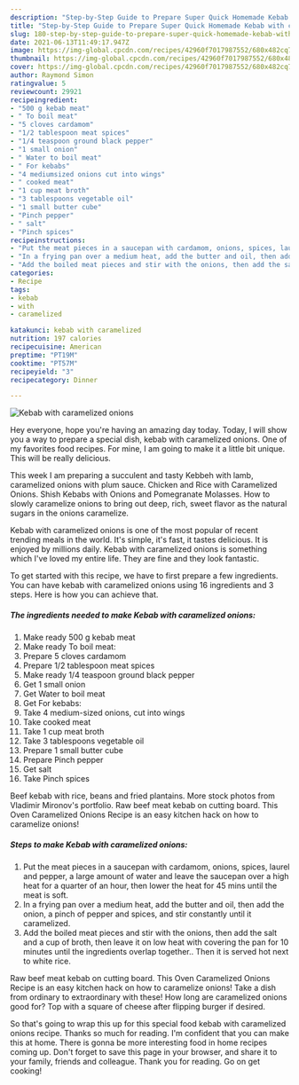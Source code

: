 ```yaml
---
description: "Step-by-Step Guide to Prepare Super Quick Homemade Kebab with caramelized onions"
title: "Step-by-Step Guide to Prepare Super Quick Homemade Kebab with caramelized onions"
slug: 180-step-by-step-guide-to-prepare-super-quick-homemade-kebab-with-caramelized-onions
date: 2021-06-13T11:49:17.947Z
image: https://img-global.cpcdn.com/recipes/42960f7017987552/680x482cq70/kebab-with-caramelized-onions-recipe-main-photo.jpg
thumbnail: https://img-global.cpcdn.com/recipes/42960f7017987552/680x482cq70/kebab-with-caramelized-onions-recipe-main-photo.jpg
cover: https://img-global.cpcdn.com/recipes/42960f7017987552/680x482cq70/kebab-with-caramelized-onions-recipe-main-photo.jpg
author: Raymond Simon
ratingvalue: 5
reviewcount: 29921
recipeingredient:
- "500 g kebab meat"
- " To boil meat"
- "5 cloves cardamom"
- "1/2 tablespoon meat spices"
- "1/4 teaspoon ground black pepper"
- "1 small onion"
- " Water to boil meat"
- " For kebabs"
- "4 mediumsized onions cut into wings"
- " cooked meat"
- "1 cup meat broth"
- "3 tablespoons vegetable oil"
- "1 small butter cube"
- "Pinch pepper"
- " salt"
- "Pinch spices"
recipeinstructions:
- "Put the meat pieces in a saucepan with cardamom, onions, spices, laurel and pepper, a large amount of water and leave the saucepan over a high heat for a quarter of an hour, then lower the heat for 45 mins until the meat is soft."
- "In a frying pan over a medium heat, add the butter and oil, then add the onion, a pinch of pepper and spices, and stir constantly until it caramelized."
- "Add the boiled meat pieces and stir with the onions, then add the salt and a cup of broth, then leave it on low heat with covering the pan for 10 minutes until the ingredients overlap together.. Then it is served hot next to white rice."
categories:
- Recipe
tags:
- kebab
- with
- caramelized

katakunci: kebab with caramelized 
nutrition: 197 calories
recipecuisine: American
preptime: "PT19M"
cooktime: "PT57M"
recipeyield: "3"
recipecategory: Dinner

---
```



![Kebab with caramelized onions](https://img-global.cpcdn.com/recipes/42960f7017987552/680x482cq70/kebab-with-caramelized-onions-recipe-main-photo.jpg)

Hey everyone, hope you're having an amazing day today. Today, I will show you a way to prepare a special dish, kebab with caramelized onions. One of my favorites food recipes. For mine, I am going to make it a little bit unique. This will be really delicious.

This week I am preparing a succulent and tasty Kebbeh with lamb, caramelized onions with plum sauce. Chicken and Rice with Caramelized Onions. Shish Kebabs with Onions and Pomegranate Molasses. How to slowly caramelize onions to bring out deep, rich, sweet flavor as the natural sugars in the onions caramelize.

Kebab with caramelized onions is one of the most popular of recent trending meals in the world. It's simple, it's fast, it tastes delicious. It is enjoyed by millions daily. Kebab with caramelized onions is something which I've loved my entire life. They are fine and they look fantastic.


To get started with this recipe, we have to first prepare a few ingredients. You can have kebab with caramelized onions using 16 ingredients and 3 steps. Here is how you can achieve that.

<!--inarticleads1-->

##### The ingredients needed to make Kebab with caramelized onions:

1. Make ready 500 g kebab meat
1. Make ready  To boil meat:
1. Prepare 5 cloves cardamom
1. Prepare 1/2 tablespoon meat spices
1. Make ready 1/4 teaspoon ground black pepper
1. Get 1 small onion
1. Get  Water to boil meat
1. Get  For kebabs:
1. Take 4 medium-sized onions, cut into wings
1. Take  cooked meat
1. Take 1 cup meat broth
1. Take 3 tablespoons vegetable oil
1. Prepare 1 small butter cube
1. Prepare Pinch pepper
1. Get  salt
1. Take Pinch spices


Beef kebab with rice, beans and fried plantains. More stock photos from Vladimir Mironov&#39;s portfolio. Raw beef meat kebab on cutting board. This Oven Caramelized Onions Recipe is an easy kitchen hack on how to caramelize onions! 

<!--inarticleads2-->

##### Steps to make Kebab with caramelized onions:

1. Put the meat pieces in a saucepan with cardamom, onions, spices, laurel and pepper, a large amount of water and leave the saucepan over a high heat for a quarter of an hour, then lower the heat for 45 mins until the meat is soft.
1. In a frying pan over a medium heat, add the butter and oil, then add the onion, a pinch of pepper and spices, and stir constantly until it caramelized.
1. Add the boiled meat pieces and stir with the onions, then add the salt and a cup of broth, then leave it on low heat with covering the pan for 10 minutes until the ingredients overlap together.. Then it is served hot next to white rice.


Raw beef meat kebab on cutting board. This Oven Caramelized Onions Recipe is an easy kitchen hack on how to caramelize onions! Take a dish from ordinary to extraordinary with these! How long are caramelized onions good for? Top with a square of cheese after flipping burger if desired. 

So that's going to wrap this up for this special food kebab with caramelized onions recipe. Thanks so much for reading. I'm confident that you can make this at home. There is gonna be more interesting food in home recipes coming up. Don't forget to save this page in your browser, and share it to your family, friends and colleague. Thank you for reading. Go on get cooking!

